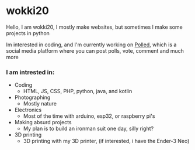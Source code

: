 # wokki20

Hello, I am wokki20, I mostly make websites, but sometimes I make some projects in python
<br>

Im interested in coding, and I'm currently working on <a href="https://polled.levgames.nl">Polled</a>, which is a social media platform where you can post polls, vote, comment and much more
<br>

### I am intrested in: 
  - Coding
    - HTML, JS, CSS, PHP, python, java, and kotlin
  - Photographing
    - Mostly nature
  - Electronics
    - Most of the time with arduino, esp32, or raspberry pi's
  - Making absurd projects
    - My plan is to build an ironman suit one day, silly right?
  - 3D printing
    - 3D printing with my 3D printer, (if interested, i have the Ender-3 Neo)
